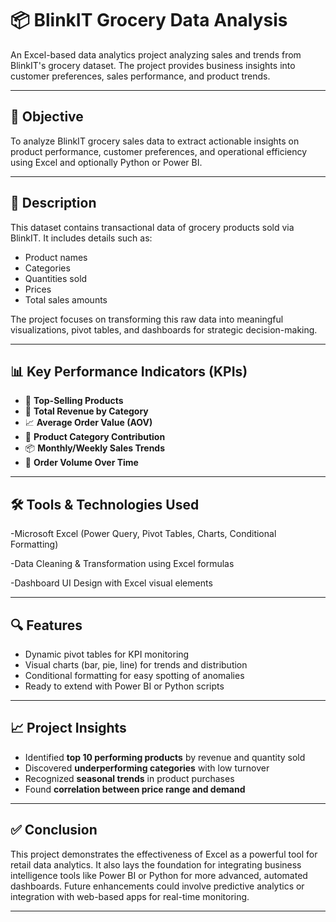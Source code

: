# 📦 BlinkIT Grocery Data Analysis

An Excel-based data analytics project analyzing sales and trends from BlinkIT's grocery dataset. The project provides business insights into customer preferences, sales performance, and product trends.

---

## 🎯 Objective

To analyze BlinkIT grocery sales data to extract actionable insights on product performance, customer preferences, and operational efficiency using Excel and optionally Python or Power BI.

---

## 📄 Description

This dataset contains transactional data of grocery products sold via BlinkIT. It includes details such as:
- Product names
- Categories
- Quantities sold
- Prices
- Total sales amounts

The project focuses on transforming this raw data into meaningful visualizations, pivot tables, and dashboards for strategic decision-making.

---

## 📊 Key Performance Indicators (KPIs)

- 🛒 **Top-Selling Products**
- 💸 **Total Revenue by Category**
- 📈 **Average Order Value (AOV)**
- 🧺 **Product Category Contribution**
- 📦 **Monthly/Weekly Sales Trends**
- 🚚 **Order Volume Over Time**

---

## 🛠 Tools & Technologies Used

-Microsoft Excel (Power Query, Pivot Tables, Charts, Conditional Formatting)

-Data Cleaning & Transformation using Excel formulas

-Dashboard UI Design with Excel visual elements

---

## 🔍 Features

- Dynamic pivot tables for KPI monitoring
- Visual charts (bar, pie, line) for trends and distribution
- Conditional formatting for easy spotting of anomalies
- Ready to extend with Power BI or Python scripts

---

## 📈 Project Insights

- Identified **top 10 performing products** by revenue and quantity sold
- Discovered **underperforming categories** with low turnover
- Recognized **seasonal trends** in product purchases
- Found **correlation between price range and demand**

---

## ✅ Conclusion

This project demonstrates the effectiveness of Excel as a powerful tool for retail data analytics. It also lays the foundation for integrating business intelligence tools like Power BI or Python for more advanced, automated dashboards. Future enhancements could involve predictive analytics or integration with web-based apps for real-time monitoring.

---
